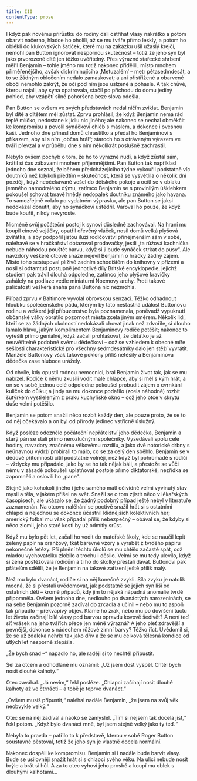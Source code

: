 ```yaml
---
title: III
contentType: prose
---
```


<section>

I když pak novému přírůstku do rodiny dali ostříhat vlasy nakrátko a potom obarvit načerno, hladce ho oholili, až se mu tváře přímo leskly, a potom ho oblékli do klukovských šatiček, které mu na zakázku ušil užaslý krejčí, nemohl pan Button ignorovat nespornou skutečnost – totiž že jeho syn byl jako prvorozené dítě jen těžko uvěřitelný. Přes výrazné stařecké shrbení měřil Benjamin – tohle jméno mu totiž nakonec přidělili, místo mnohem přiměřenějšího, avšak diskriminujícího ‚Metuzalém‘ – metr pětasedmdesát, a to se žádným oblečením nedalo zamaskovat; a ani přistřižené a obarvené obočí nemohlo zakrýt, že oči pod ním jsou uslzené a pohaslé. A tak chůvě, kterou najali, aby syna opatrovala, stačil po příchodu do domu jediný pohled, aby vzápětí silně pohoršena beze slova odešla.

</section>

<section>

Pan Button se ovšem ve svých představách nedal ničím zviklat. Benjamin byl dítě a dítětem měl zůstat. Zprvu prohlásil, že když Benjamin nemá rád teplé mlíčko, nedostane k jídlu nic jiného; ale nakonec se nechal obměkčit ke kompromisu a povolil synáčkovi chléb s máslem, a dokonce i ovesnou kaši. Jednoho dne přinesl domů chrastítko a předal ho Benjaminovi s příkazem, aby si s ním „občas hrál“; staroch ho s otráveným výrazem ve tváři převzal a v průběhu dne s ním několikrát poslušně zachrastil.

Nebylo ovšem pochyb o tom, že ho to výrazně nudí, a když zůstal sám, krátil si čas zábavami mnohem příjemnějšími. Pan Button tak například jednoho dne seznal, že během předcházejícího týdne vykouřil podstatně víc doutníků než kdykoli předtím – skutečnost, která se vysvětlila o několik dní později, když neočekávaně vešel do dětského pokoje a ocitl se v oblaku jemného namodralého dýmu, zatímco Benjamin se s provinilým úšklebkem pokoušel schovat tmavě hnědý nedopalek doutníku známého jako havana. To samozřejmě volalo po vydatném výprasku, ale pan Button se jaksi nedokázal donutit, aby ho synáčkovi uštědřil. Varoval ho pouze, že když bude kouřit, nikdy nevyroste.

Nicméně svůj počáteční postoj k synovi důsledně zachovával. Na hraní mu koupil cínové vojáčky, opatřil dřevěný vláček, nosil domů velká plyšová zvířátka, a aby podpořil jistou iluzi rodičovství přinejmenším sám v sobě, naléhavě se v hračkářství dotazoval prodavačky, jestli „ta růžová kachnička nebude náhodou pouštět barvu, když si ji bude synáček strkat do pusy“. Ale navzdory veškeré otcově snaze nejevil Benjamin o hračky žádný zájem. Místo toho sestupoval plíživě zadním schodištěm do knihovny v přízemí a nosil si odtamtud postupně jednotlivé díly Britské encyklopedie, jejichž studiem pak trávil dlouhá odpoledne, zatímco jeho plyšové kravičky zahálely na podlaze vedle miniaturní Noemovy archy. Proti takové paličatosti veškerá snaha pana Buttona nic nezmohla.

Případ zprvu v Baltimore vyvolal obrovskou senzaci. Těžko odhadnout hloubku společenského pádu, kterým by tato nešťastná událost Buttonovu rodinu a veškeré její příbuzenstvo byla poznamenala, poněvadž vypuknutí občanské války obrátilo pozornost města zcela jiným směrem. Několik lidí, kteří se za žádných okolností nedokázali chovat jinak než zdvořile, si dlouho lámalo hlavu, jakým komplimentem Benjaminovy rodiče potěšit; nakonec to vyřešili přímo geniálně, když začali prohlašovat, že děťátko je až neuvěřitelně podobné svému dědečkovi – což se vzhledem k obecné míře sešlosti charakteristické pro všechny sedmdesátníky dalo jen stěží vyvrátit. Manžele Buttonovy však takové poklony příliš netěšily a Benjaminova dědečka zase hluboce urážely.

Od chvíle, kdy opustil rodnou nemocnici, bral Benjamin život tak, jak se mu nabízel. Rodiče k němu zkusili vodit malé chlapce, aby si měl s kým hrát, a on se v sobě jednou celé odpoledne pokoušel probudit zájem o cvrnkání kuliček do důlku; a jindy se mu dokonce podařilo (zcela náhodně) rozbít šutýrkem vystřeleným z praku kuchyňské okno – což jeho otce v skrytu duše velmi potěšilo.

Benjamin se potom snažil něco rozbít každý den, ale pouze proto, že se to od něj očekávalo a on byl od přírody jedinec vstřícně úslužný.

Když posléze odeznělo počáteční nepřátelství jeho dědečka, Benjamin a starý pán se stali přímo nerozlučnými společníky. Vysedávali spolu celé hodiny, navzdory značnému věkovému rozdílu, a jako dvě notorické drbny s neúnavnou výdrží probírali to málo, co se za celý den sběhlo. Benjamin se v dědově přítomnosti cítil podstatně volněji, než když byl pohromadě s rodiči – vždycky mu připadalo, jako by se ho tak nějak báli, a přestože se vůči němu v zásadě pokoušeli uplatňovat postoje přímo diktátorské, nezřídka se zapomněli a oslovili ho „pane“.

Stejně jako kohokoli jiného i jeho samého mátl očividně velmi vyvinutý stav mysli a těla, v jakém přišel na svět. Snažil se o tom zjistit něco v lékařských časopisech, ale ukázalo se, že žádný podobný případ ještě nebyl v literatuře zaznamenán. Na otcovo naléhání se poctivě snažil hrát si s ostatními chlapci a nejednou se dokonce účastnil klidnějších kolektivních her; americký fotbal mu však připadal příliš nebezpečný – obával se, že kdyby si něco zlomil, jeho staré kosti by už odmítly srůst.

Když mu bylo pět let, začali ho vodit do mateřské školy, kde se naučil lepit zelený papír na oranžový, tkát barevné vzory a vyrábět z tvrdého papíru nekonečné řetězy. Při plnění těchto úkolů se mu chtělo začasté spát, což mladou vychovatelku zlobilo a trochu i děsilo. Velmi se mu tedy ulevilo, když si žena postěžovala rodičům a ti ho do školky přestali dávat. Buttonovi pak přátelům sdělili, že je Benjamin na takové zařízení ještě příliš malý.

Než mu bylo dvanáct, rodiče si na něj konečně zvykli. Síla zvyku je natolik mocná, že si přestali uvědomovat, jak podstatně se jejich syn liší od ostatních dětí – kromě případů, kdy jim to nějaká nápadná anomálie tvrdě připomněla. Ovšem jednoho dne, nedlouho po dvanáctých narozeninách, se na sebe Benjamin pozorně zadíval do zrcadla a učinil – nebo mu to aspoň tak připadlo – překvapivý objev. Klame ho zrak, nebo mu po dovršení tuctu let života začínají bílé vlasy pod barvou opravdu kovově šedivět? A není teď síť vrásek na jeho tvářích přece jen méně výrazná? A jeho pleť zdravější a pevnější, dokonce s nádechem růžové zimní barvy? Těžko říct. Uvědomil si, že se už zdaleka nehrbí tak jako dřív a že se mu celková tělesná kondice od útlých let nesporně zlepšila.

„Že bych snad –“ napadlo ho, ale raději si to nechtěl připustit.

Šel za otcem a odhodlaně mu oznámil: „Už jsem dost vyspěl. Chtěl bych nosit dlouhé kalhoty.“

Otec zaváhal. „Já nevím,“ řekl posléze. „Chlapci začínají nosit dlouhé kalhoty až ve čtrnácti – a tobě je teprve dvanáct.“

„Ovšem musíš připustit,“ naléhal nadále Benjamin, „že jsem na svůj věk neobvykle velký.“

Otec se na něj zadíval a naoko se zamyslel. „Tím si nejsem tak docela jist,“ řekl potom. „Když bylo dvanáct mně, byl jsem stejně velký jako ty teď.“

Nebyla to pravda – patřilo to k představě, kterou v sobě Roger Button soustavně pěstoval, totiž že jeho syn je vlastně docela normální.

Nakonec dospěli ke kompromisu. Benjamin si i nadále bude barvit vlasy. Bude se usilovněji snažit hrát si s chlapci svého věku. Na ulici nebude nosit brýle a brát si hůl. A za to otec vyhoví jeho prosbě a koupí mu oblek s dlouhými kalhotami…

</section>
